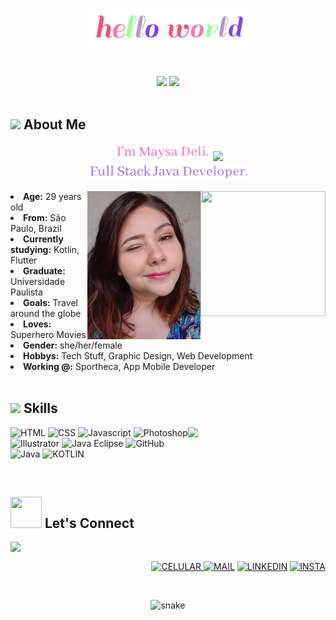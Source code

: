 <body>
<h1 align="center"> <img src="https://raw.githubusercontent.com/maysadeli/maysadeli/main/src/Vanilla-1s-255px.gif"> </h1>
<br>
<div align="center">
<img src="https://media2.giphy.com/media/dtHqn8pY3lzCJLYqyF/200w.webp?cid=ecf05e47510lb10nw0bp5x9hdpz1jkik1yi9wim6qfllfm7u&rid=200w.webp&ct=s"> <img src="https://media0.giphy.com/media/THCMS0bAXK2zfnG7Fm/200w.webp?cid=ecf05e47510lb10nw0bp5x9hdpz1jkik1yi9wim6qfllfm7u&rid=200w.webp&ct=s">
</div>
<br>
<div>
<h2 align="left"> <img src="https://media4.giphy.com/media/3og0IvqGRVwW4tITQs/200w.webp?cid=ecf05e47au6tlfcij05yzrjh8hddd7x29b762reylyhk6gdu&rid=200w.webp&ct=s" width="30"> About Me</h2>
  <p align="center">
    <img src="https://raw.githubusercontent.com/maysadeli/maysadeli/main/src/Vanilla-1s-157px.gif"> <img src="https://user-images.githubusercontent.com/42378118/110234147-e3259600-7f4e-11eb-95be-0c4047144dea.gif" width="30"><br>
    <img src="https://raw.githubusercontent.com/maysadeli/maysadeli/main/src/full.gif">
  <br>
  </p>
<img src="https://media1.giphy.com/media/iDgg0RDBArI1KoswPs/giphy.gif?cid=ecf05e47spiusnge2ceoz3bci8nuyo9g4am3q7tz1yp6hp2l&rid=giphy.gif&ct=s" align="right" width="200" height="200"><img src="https://raw.githubusercontent.com/maysadeli/maysadeli/main/src/Captura%20de%20tela%20de%202022-02-11%2023-48-09.png" align="right">
<li>
<b>Age:</b> 29 years old</li>
<li>
<b>From:</b> São Paulo, Brazil </li>
<li>
<b>Currently studying:</b> Kotlin, Flutter</li>
<li>
<b>Graduate:</b> Universidade Paulista</li>
<li>
<b>Goals:</b> Travel around the globe</li>
<li>
<b>Loves:</b> Superhero Movies</li>
<li>
<b>Gender:</b> she/her/female</li>
<li>
<b>Hobbys:</b> Tech Stuff, Graphic Design, Web Development</li>
<li>
<b>Working @:</b> Sportheca, App Mobile Developer</li>
<br>
</div>
<div>
<h2 align="left"><img src="https://media0.giphy.com/media/kPcMCLzgFuuk3J7nqK/giphy.gif?cid=ecf05e47zs1ntt602stf5f3dw6taeqcl710f320p9gdl00hh&rid=giphy.gif&ct=s" width="40"> Skills </h2>
<p>
</div>
  <img src="https://media0.giphy.com/media/FlJbvchalNGPH6M43X/200.webp?cid=ecf05e470ut1unaxyfs31v5d14u3lr8d9idz2wje4ppng2zh&rid=200.webp&ct=ts" align="right" width="220">
<div>
<p align="left">
    <img src="https://img.icons8.com/nolan/2x/html-5.png" alt="HTML" width="60" height="60"/> <img src="https://img.icons8.com/nolan/2x/css-filetype.png" alt="CSS" width="60" height="60"/> <img src="https://img.icons8.com/nolan/2x/javascript.png" alt="Javascript" width="60" height="60"/> <img src="https://img.icons8.com/nolan/72/adobe-photoshop.png" alt="Photoshop" width="60" height="60"/> <img src="https://img.icons8.com/nolan/72/adobe-illustrator.png" alt="Illustrator" width="60" height="60"/> <img src="https://img.icons8.com/nolan/2x/java-eclipse.png" alt="Java Eclipse" width="60" height="60"/> <img src="https://img.icons8.com/nolan/2x/github.png" alt="GitHub" width="60" height="60"/> <br>
<img src="https://img.icons8.com/external-tal-revivo-solid-tal-revivo/2x/external-java-operating-system-on-a-cell-phone-development-solid-tal-revivo.png" alt="Java" width="40" height="40"/> <img src="https://img.icons8.com/external-tal-revivo-duo-tal-revivo/2x/external-kotlin-a-cross-platform-statically-typed-general-purpose-programming-language-with-type-inference-logo-duo-tal-revivo.png" alt="KOTLIN" width="40" height="40"/>
    </p>
</p>
<br>
<h2><img src="https://media1.giphy.com/media/HcXt65k5em2aFEm7LX/200w.webp?cid=ecf05e47qg1nsvnc5za1ogzsmxur1rlqgtawi9juvl48v00x&rid=200w.webp&ct=s" width="50" height="50"> Let's Connect</h2>
<img src="https://media1.giphy.com/media/Q5pH4UmOiQciITstXU/200.webp?cid=ecf05e47ybcmpxcxpcth0wrox4gimearc2182p0h01f3bma3&rid=200.webp&ct=s" align="left" width="160">
<br>
<p align="right">
  <a href="https://chat.whatsapp.com/ES4Vj8J85EgKswTEjNvwrh"><img src="https://img.icons8.com/nolan/2x/touchscreen-smartphone.png" alt="CELULAR" width="60" height="60"/> </a> <a href="mailto:maah.deli@gmail.com?" subject="maah.deli@gmail"><img src="https://img.icons8.com/nolan/2x/apple-mail.png" alt="MAIL" width="60" height="60"/></a> <a href="https://www.linkedin.com/in/maysa-deli-dos-santos-martins-a6b23b8b/"><img src="https://img.icons8.com/nolan/2x/linkedin.png" alt="LINKEDIN" width="60" height="60"/></a> <a href="https://instagram.com/maysadanti"><img src="https://img.icons8.com/nolan/2x/instagram-new.png" alt="INSTA" width="60" height="60"/></a>
  </p>
</div>
<br>
<p align="center">
  <img src="https://github.com/ishikkkkaaaa/ishikkkkaaaa/raw/output/github-contribution-grid-snake.svg" alt="snake"></center>
</p>
</div>
</body>
